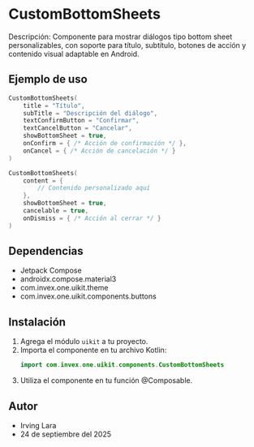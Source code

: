 # CustomBottomSheets

Descripción: Componente para mostrar diálogos tipo bottom sheet personalizables, con soporte para título, subtítulo, botones de acción y contenido visual adaptable en Android.

## Ejemplo de uso
```kotlin
CustomBottomSheets(
    title = "Título",
    subTitle = "Descripción del diálogo",
    textConfirmButton = "Confirmar",
    textCancelButton = "Cancelar",
    showBottomSheet = true,
    onConfirm = { /* Acción de confirmación */ },
    onCancel = { /* Acción de cancelación */ }
)

CustomBottomSheets(
    content = {
        // Contenido personalizado aquí
    },
    showBottomSheet = true,
    cancelable = true,
    onDismiss = { /* Acción al cerrar */ }
)
```

## Dependencias
- Jetpack Compose
- androidx.compose.material3
- com.invex.one.uikit.theme
- com.invex.one.uikit.components.buttons

## Instalación
1. Agrega el módulo `uikit` a tu proyecto.
2. Importa el componente en tu archivo Kotlin:
   ```kotlin
   import com.invex.one.uikit.components.CustomBottomSheets
   ```
3. Utiliza el componente en tu función @Composable.

## Autor
- Irving Lara
- 24 de septiembre del 2025

